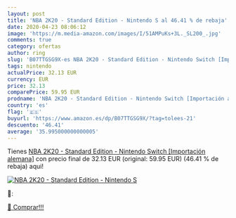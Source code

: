 ```yaml
---
layout: post
title: 'NBA 2K20 - Standard Edition - Nintendo S al 46.41 % de rebaja'
date: 2020-04-23 08:06:12
image: 'https://m.media-amazon.com/images/I/51AMPuKs+3L._SL200_.jpg'
comments: true
category: ofertas
author: ring
slug: 'B07TTGSG9X-es NBA 2K20 - Standard Edition - Nintendo Switch [Importación...'
tags: nintendo
actualPrice: 32.13 EUR
currency: EUR
price: 32.13
comparePrice: 59.95 EUR
prodname: 'NBA 2K20 - Standard Edition - Nintendo Switch [Importación alemana]'
country: 'es'
flag: '🇪🇸'
buyurl: 'https://www.amazon.es/dp/B07TTGSG9X/?tag=tolees-21'
descuento: '46.41'
average: '35.995000000000005'
---
```


Tienes [NBA 2K20 - Standard Edition - Nintendo Switch [Importación alemana]](https://www.amazon.es/dp/B07TTGSG9X/?tag=tolees-21) con precio final de  32.13 EUR (original: 59.95 EUR) (46.41 %  de rebaja) aqui!

[![NBA 2K20 - Standard Edition - Nintendo S](https://m.media-amazon.com/images/I/51AMPuKs+3L._SL200_.jpg)](https://www.amazon.es/dp/B07TTGSG9X/?tag=tolees-21)

🔎:


[🛒 Comprar!!!](https://www.amazon.es/dp/B07TTGSG9X/?tag=tolees-21)

